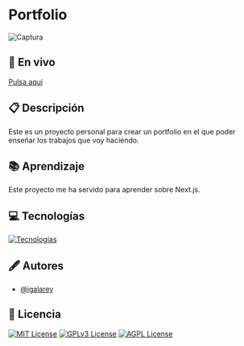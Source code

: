 
# Portfolio

![Captura](https://i.imgur.com/3wMt08s.png)

## 🔴 En vivo

[Pulsa aquí](https://portfolio-v3-livid-seven.vercel.app/)

## 📋 Descripción

Este es un proyecto personal para crear un portfolio en el que poder enseñar los trabajos que voy haciendo.
## 📚 Aprendizaje

Este proyecto me ha servido para aprender sobre Next.js.


## 💻 Tecnologías

[![Tecnologías](https://skillicons.dev/icons?i=nextjs,ts,tailwind)]()
## 🖋️ Autores

- [@igalarey](https://www.github.com/igalarey)


## 📑 Licencia

[![MIT License](https://img.shields.io/badge/License-MIT-green.svg)](https://choosealicense.com/licenses/mit/)
[![GPLv3 License](https://img.shields.io/badge/License-GPL%20v3-yellow.svg)](https://opensource.org/licenses/)
[![AGPL License](https://img.shields.io/badge/license-AGPL-blue.svg)](http://www.gnu.org/licenses/agpl-3.0)
